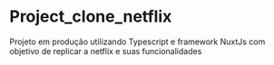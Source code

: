 # Project_clone_netflix
Projeto em produção utilizando Typescript e framework NuxtJs com objetivo de replicar a netflix e suas funcionalidades
